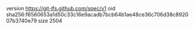 version https://git-lfs.github.com/spec/v1
oid sha256:f6560653a1d50c33c16e9acadb7bcb64b1ae48ce36c706d38c892007b3740e79
size 2504
